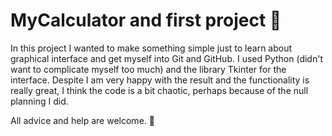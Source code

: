 # MyCalculator and first project :slightly_smiling_face:
In this project I wanted to make something simple just to learn about graphical interface and get myself into Git and GitHub.
I used Python (didn't want to complicate myself too much) and the library Tkinter for the interface. Despite I am very happy with the result and the functionality is
really great, I think the code is a bit chaotic, perhaps because of the null planning I did.  

All advice and help are welcome. :cowboy_hat_face:
